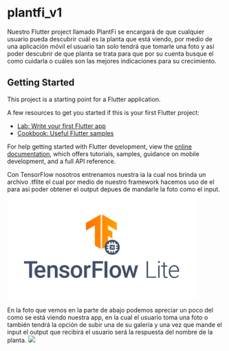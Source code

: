 # plantfi_v1

Nuestro Flutter project llamado PlantFi se encargará de que cualquier usuario pueda descubrir cuál es la planta que está viendo, por medio de una aplicación móvil el usuario tan solo tendrá que tomarle una foto y así poder descubrir de que planta se trata para que por su cuenta busque el como cuidarla o cuáles son las mejores indicaciones para su crecimiento.

## Getting Started

This project is a starting point for a Flutter application.

A few resources to get you started if this is your first Flutter project:

- [Lab: Write your first Flutter app](https://docs.flutter.dev/get-started/codelab)
- [Cookbook: Useful Flutter samples](https://docs.flutter.dev/cookbook)

For help getting started with Flutter development, view the
[online documentation](https://docs.flutter.dev/), which offers tutorials,
samples, guidance on mobile development, and a full API reference.


Con TensorFlow nosotros entrenamos nuestra ia la cual nos brinda un archivo .tflite el cual por medio de nuestro framework hacemos uso de el para asi poder obtener el output depues de mandarle la foto como el input.
<img src='Image/tensorflow-lite-logo-social.png' width='440'>

En la foto que vemos en la parte de abajo podemos apreciar un poco del como se está viendo nuestra app, en la cual el usuario toma una foto o también tendrá la opción de subir una de su galería y una vez que mande el input el output que recibirá el usuario será la respuesta del nombre de la planta.
<img src='Image/' width='340'>



